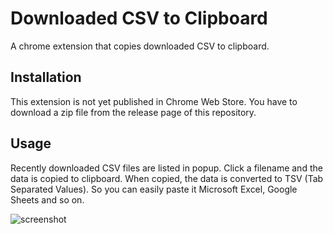 # Downloaded CSV to Clipboard

A chrome extension that copies downloaded CSV to clipboard.

## Installation

This extension is not yet published in Chrome Web Store.
You have to download a zip file from the release page of this repository.

## Usage

Recently downloaded CSV files are listed in popup.
Click a filename and the data is copied to clipboard.
When copied, the data is converted to TSV (Tab Separated Values).
So you can easily paste it Microsoft Excel, Google Sheets and so on.

![screenshot](https://github.com/kitta65/downloaded-csv-to-clipboard/assets/26474260/992ef2a4-9e55-4f43-b7d8-ca0ba10421a2)
